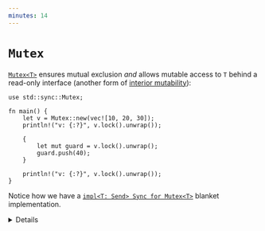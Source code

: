 ```yaml
---
minutes: 14
---
```


# `Mutex`

[`Mutex<T>`] ensures mutual exclusion _and_ allows mutable access to `T` behind
a read-only interface (another form of
[interior mutability](../../borrowing/interior-mutability.md)):

```rust,editable
use std::sync::Mutex;

fn main() {
    let v = Mutex::new(vec![10, 20, 30]);
    println!("v: {:?}", v.lock().unwrap());

    {
        let mut guard = v.lock().unwrap();
        guard.push(40);
    }

    println!("v: {:?}", v.lock().unwrap());
}
```

Notice how we have a [`impl<T: Send> Sync for Mutex<T>`][2] blanket
implementation.

[2]: https://doc.rust-lang.org/std/sync/struct.Mutex.html#impl-Sync-for-Mutex%3CT%3E

<details>

- `Mutex` in Rust looks like a collection with just one element --- the
  protected data.
  - It is not possible to forget to acquire the mutex before accessing the
    protected data.
- You can get an `&mut T` from an `&Mutex<T>` by taking the lock. The
  `MutexGuard` ensures that the `&mut T` doesn't outlive the lock being held.
- `Mutex<T>` implements both `Send` and `Sync` if and only if `T` implements
  `Send`.
- Rust has a multi-reader single-writer lock counterpart: [`RwLock<T>`].
- Why does `lock()` return a `Result`?
  - If the thread that held the `Mutex` panicked, the `Mutex` becomes "poisoned"
    to signal that the data it protected might be in an inconsistent state.
    Calling `lock()` on a poisoned mutex fails with a [`PoisonError`]. You can
    call `into_inner()` on the error to recover the data regardless.

</details>

[`Mutex<T>`]: https://doc.rust-lang.org/std/sync/struct.Mutex.html
[`RwLock<T>`]: https://doc.rust-lang.org/std/sync/struct.RwLock.html
[`PoisonError`]: https://doc.rust-lang.org/std/sync/struct.PoisonError.html
